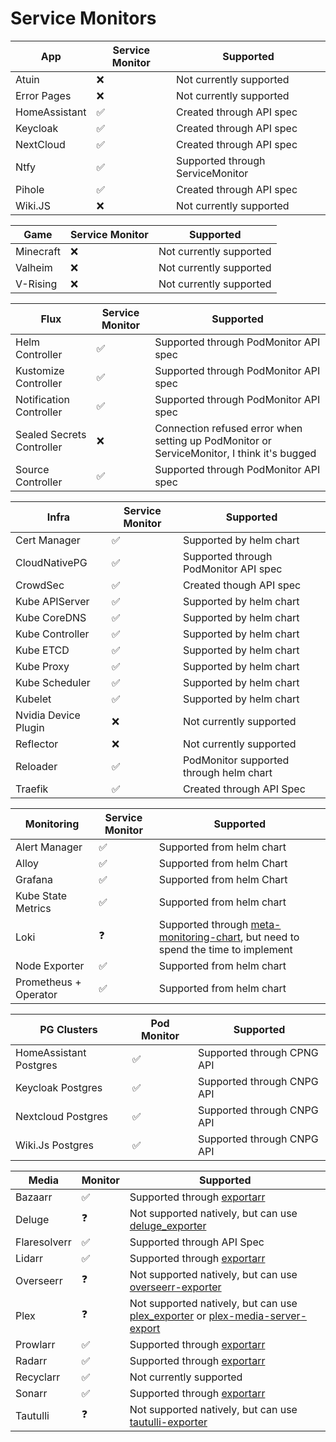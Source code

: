 # Service Monitors

| App           | Service Monitor | Supported                        |
| ------------- | --------------- | -------------------------------- |
| Atuin         | ❌              | Not currently supported          |
| Error Pages   | ❌              | Not currently supported          |
| HomeAssistant | ✅              | Created through API spec         |
| Keycloak      | ✅              | Created through API spec         |
| NextCloud     | ✅              | Created through API spec         |
| Ntfy          | ✅              | Supported through ServiceMonitor |
| Pihole        | ✅              | Created through API spec         |
| Wiki.JS       | ❌              | Not currently supported          |

| Game      | Service Monitor | Supported               |
| --------- | --------------- | ----------------------- |
| Minecraft | ❌              | Not currently supported |
| Valheim   | ❌              | Not currently supported |
| V-Rising  | ❌              | Not currently supported |

| Flux                      | Service Monitor | Supported                                                                                  |
| ------------------------- | --------------- | ------------------------------------------------------------------------------------------ |
| Helm Controller           | ✅              | Supported through PodMonitor API spec                                                      |
| Kustomize Controller      | ✅              | Supported through PodMonitor API spec                                                      |
| Notification Controller   | ✅              | Supported through PodMonitor API spec                                                      |
| Sealed Secrets Controller | ❌              | Connection refused error when setting up PodMonitor or ServiceMonitor, I think it's bugged |
| Source Controller         | ✅              | Supported through PodMonitor API spec                                                      |

| Infra                | Service Monitor | Supported                               |
| -------------------- | --------------- | --------------------------------------- |
| Cert Manager         | ✅              | Supported by helm chart                 |
| CloudNativePG        | ✅              | Supported through PodMonitor API spec   |
| CrowdSec             | ✅              | Created though API spec                 |
| Kube APIServer       | ✅              | Supported by helm chart                 |
| Kube CoreDNS         | ✅              | Supported by helm chart                 |
| Kube Controller      | ✅              | Supported by helm chart                 |
| Kube ETCD            | ✅              | Supported by helm chart                 |
| Kube Proxy           | ✅              | Supported by helm chart                 |
| Kube Scheduler       | ✅              | Supported by helm chart                 |
| Kubelet              | ✅              | Supported by helm chart                 |
| Nvidia Device Plugin | ❌              | Not currently supported                 |
| Reflector            | ❌              | Not currently supported                 |
| Reloader             | ✅              | PodMonitor supported through helm chart |
| Traefik              | ✅              | Created through API Spec                |

| Monitoring            | Service Monitor | Supported                                                                                                                            |
| --------------------- | --------------- | ------------------------------------------------------------------------------------------------------------------------------------ |
| Alert Manager         | ✅              | Supported from helm chart                                                                                                            |
| Alloy                 | ✅              | Supported from helm Chart                                                                                                            |
| Grafana               | ✅              | Supported from helm Chart                                                                                                            |
| Kube State Metrics    | ✅              | Supported from helm chart                                                                                                            |
| Loki                  | ❓              | Supported through [meta-monitoring-chart](https://github.com/grafana/meta-monitoring-chart), but need to spend the time to implement |
| Node Exporter         | ✅              | Supported from helm chart                                                                                                            |
| Prometheus + Operator | ✅              | Supported from helm chart                                                                                                            |

| PG Clusters            | Pod Monitor | Supported                  |
| ---------------------- | ----------- | -------------------------- |
| HomeAssistant Postgres | ✅          | Supported through CPNG API |
| Keycloak Postgres      | ✅          | Supported through CNPG API |
| Nextcloud Postgres     | ✅          | Supported through CNPG API |
| Wiki.Js Postgres       | ✅          | Supported through CNPG API |

| Media        | Monitor | Supported                                                                                                                                                                        |
| ------------ | ------- | -------------------------------------------------------------------------------------------------------------------------------------------------------------------------------- |
| Bazaarr      | ✅     | Supported through [exportarr](https://github.com/onedr0p/exportarr)                                                                     |
| Deluge       | ❓      | Not supported natively, but can use [deluge_exporter](https://github.com/tobbez/deluge_exporter)                                                                                 |
| Flaresolverr | ✅      | Supported through API Spec                                                                                                                                                       |
| Lidarr       | ✅     | Supported through [exportarr](https://github.com/onedr0p/exportarr)                                                                      |
| Overseerr    | ❓      | Not supported natively, but can use [overseerr-exporter](https://github.com/WillFantom/overseerr-exporter)                                                                       |
| Plex         | ❓      | Not supported natively, but can use [plex_exporter](https://github.com/arnarg/plex_exporter) or [plex-media-server-export](https://github.com/axsuul/plex-media-server-exporter) |
| Prowlarr     | ✅     | Supported through [exportarr](https://github.com/onedr0p/exportarr)                                                                      |
| Radarr       | ✅     | Supported through [exportarr](https://github.com/onedr0p/exportarr)                                                                      |
| Recyclarr    | ✅      | Not currently supported                                                                                                                                                          |
| Sonarr       | ✅     | Supported through [exportarr](https://github.com/onedr0p/exportarr)                                                                      |
| Tautulli     | ❓      | Not supported natively, but can use [tautulli-exporter](https://github.com/nwalke/tautulli-exporter)                                                                             |
